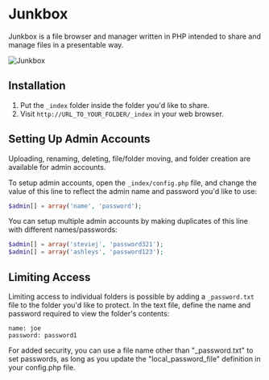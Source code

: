 # Junkbox

Junkbox is a file browser and manager written in PHP intended to share and manage files in a presentable way.

![Junkbox](https://raw.github.com/bryanbuchanan/junkbox/master/screenshot.png)

## Installation

1. Put the `_index` folder inside the folder you'd like to share.
2. Visit `http://URL_TO_YOUR_FOLDER/_index` in your web browser.

## Setting Up Admin Accounts

Uploading, renaming, deleting, file/folder moving, and folder creation are available for admin accounts.

To setup admin accounts, open the `_index/config.php` file, and change the value of this line to reflect the admin name and password you'd like to use:
		
```php
$admin[] = array('name', 'password');
```

You can setup multiple admin accounts by making duplicates of this line with different names/passwords:

```php
$admin[] = array('steviej', 'password321');
$admin[] = array('ashleys', 'password123');
```

## Limiting Access

Limiting access to individual folders is possible by adding a `_password.txt` file to the folder you'd like to protect. In the text file, define the name and password required to view the folder's contents:

```
name: joe
password: password1
```

For added security, you can use a file name other than "_password.txt" to set passwords, as long as you update the "local_password_file" definition in your config.php file.